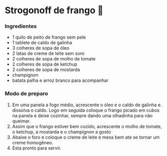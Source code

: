 # Strogonoff de frango :chicken:		

### Ingredientes 

- 1 quilo de peito de frango sem pele
- 1 tablete de caldo de galinha
- 3 colheres de sopa de óleo 
- 2 latas de creme de leite sem soro
- 2 colheres de sopa de molho de tomate 
- 2 colheres de sopa de ketchup
- 2 colheres de sopa de mostarda
- champignon
- batata palha e arroz branco para acompanhar

### Modo de preparo

1. Em uma panela a fogo médio, acrescente o óleo e o caldo de galinha e. dissolva o caldo. Logo em seguida coloque o frango picado em cubos na panela e deixe cozinhar, sempre dando uma olhadinha para não queimar.
2. Assim que o frango estiver bem cozido, acrescente o molho de tomate, o ketchup, a mostarda e o champignon a gosto
3. Abaixe o foro e coloque o creme de leite e mexa bem ate se tornar um creme homogêneo.
4. Esta pronto para servir.



